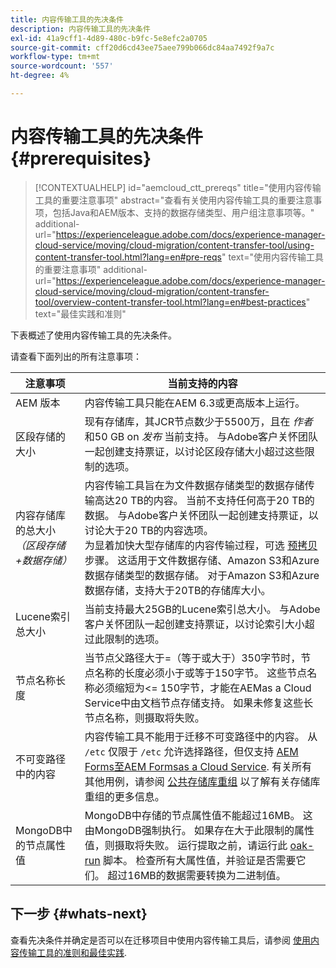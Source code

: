 ```yaml
---
title: 内容传输工具的先决条件
description: 内容传输工具的先决条件
exl-id: 41a9cff1-4d89-480c-b9fc-5e8efc2a0705
source-git-commit: cff20d6cd43ee75aee799b066dc84aa7492f9a7c
workflow-type: tm+mt
source-wordcount: '557'
ht-degree: 4%

---
```


# 内容传输工具的先决条件 {#prerequisites}

>[!CONTEXTUALHELP]
>id="aemcloud_ctt_prereqs"
>title="使用内容传输工具的重要注意事项"
>abstract="查看有关使用内容传输工具的重要注意事项，包括Java和AEM版本、支持的数据存储类型、用户组注意事项等。"
>additional-url="https://experienceleague.adobe.com/docs/experience-manager-cloud-service/moving/cloud-migration/content-transfer-tool/using-content-transfer-tool.html?lang=en#pre-reqs" text="使用内容传输工具的重要注意事项"
>additional-url="https://experienceleague.adobe.com/docs/experience-manager-cloud-service/moving/cloud-migration/content-transfer-tool/overview-content-transfer-tool.html?lang=en#best-practices" text="最佳实践和准则"

下表概述了使用内容传输工具的先决条件。

请查看下面列出的所有注意事项：

| 注意事项 | 当前支持的内容 |
|--- |--- |
| AEM 版本 | 内容传输工具只能在AEM 6.3或更高版本上运行。 |
| 区段存储的大小 | 现有存储库，其JCR节点数少于5500万，且在 *作者* 和50 GB on *发布* 当前支持。 与Adobe客户关怀团队一起创建支持票证，以讨论区段存储大小超过这些限制的选项。 |
| 内容存储库的总大小 <br>*（区段存储+数据存储）* | 内容传输工具旨在为文件数据存储类型的数据存储传输高达20 TB的内容。 当前不支持任何高于20 TB的数据。 与Adobe客户关怀团队一起创建支持票证，以讨论大于20 TB的内容选项。 <br>为显着加快大型存储库的内容传输过程，可选 [预拷贝](https://experienceleague.adobe.com/docs/experience-manager-cloud-service/moving/cloud-migration/content-transfer-tool/handling-large-content-repositories.html?lang=en#setting-up-pre-copy-step) 步骤。 这适用于文件数据存储、Amazon S3和Azure数据存储类型的数据存储。 对于Amazon S3和Azure数据存储，支持大于20TB的存储库大小。 |
| Lucene索引总大小 | 当前支持最大25GB的Lucene索引总大小。 与Adobe客户关怀团队一起创建支持票证，以讨论索引大小超过此限制的选项。 |
| 节点名称长度 | 当节点父路径大于=（等于或大于）350字节时，节点名称的长度必须小于或等于150字节。 这些节点名称必须缩短为&lt;= 150字节，才能在AEMas a Cloud Service中由文档节点存储支持。 如果未修复这些长节点名称，则摄取将失败。 |
| 不可变路径中的内容 | 内容传输工具不能用于迁移不可变路径中的内容。 从 `/etc` 仅限于 `/etc` 允许选择路径，但仅支持 [AEM Forms至AEM Formsas a Cloud Service](https://experienceleague.adobe.com/docs/experience-manager-forms-cloud-service/forms/migrate-to-forms-as-a-cloud-service.html?lang=en#paths-of-various-aem-forms-specific-assets). 有关所有其他用例，请参阅 [公共存储库重组](https://experienceleague.adobe.com/docs/experience-manager-64/deploying/restructuring/all-repository-restructuring-in-aem-6-4.html?lang=en#restructuring) 以了解有关存储库重组的更多信息。 |
| MongoDB中的节点属性值 | MongoDB中存储的节点属性值不能超过16MB。 这由MongoDB强制执行。 如果存在大于此限制的属性值，则摄取将失败。 运行提取之前，请运行此 [oak-run](https://repo1.maven.org/maven2/org/apache/jackrabbit/oak-run/1.38.0/oak-run-1.38.0.jar) 脚本。 检查所有大属性值，并验证是否需要它们。 超过16MB的数据需要转换为二进制值。 |

## 下一步 {#whats-next}

查看先决条件并确定是否可以在迁移项目中使用内容传输工具后，请参阅 [使用内容传输工具的准则和最佳实践](https://experienceleague.adobe.com/docs/experience-manager-cloud-service/moving/cloud-migration/content-transfer-tool/guidelines-best-practices-content-transfer-tool.html?lang=en).
